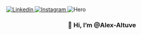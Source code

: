 <a href="https://www.linkedin.com/in/alex-altuve-delgado-b1a212288/" target="_blank">
    <img src="https://camo.githubusercontent.com/b0ad087e4c4b7f3b3326219662aacea3678ef0fff4a217929579e26933de33e4/68747470733a2f2f696d672e736869656c64732e696f2f62616467652f2d4c696e6b6564496e2d626c75653f7374796c653d666c6174266c6f676f3d4c696e6b6564696e266c6f676f436f6c6f723d7768697465" alt="Linkedin" data-canonical-src="https://img.shields.io/badge/-LinkedIn-blue?style=flat&amp;logo=Linkedin&amp;logoColor=white" style="max-width: 100%;">
</a>
<a href="https://www.instagram.com/lexx.altuve/" target="_blank">
    <img src="https://camo.githubusercontent.com/b20cc224c37600f6d933f76f0e2f8ecb855ee788e5671a7284f25fcf4588b838/68747470733a2f2f696d672e736869656c64732e696f2f62616467652f2d496e7374616772616d2d6331333538343f7374796c653d666c6174266c6162656c436f6c6f723d633133353834266c6f676f3d696e7374616772616d266c6f676f436f6c6f723d7768697465" alt="Instagram" data-canonical-src="https://img.shields.io/badge/-Instagram-c13584?style=flat&amp;labelColor=c13584&amp;logo=instagram&amp;logoColor=white" style="max-width: 100%;">
</a>


<img src="https://wallpapers.com/images/hd/coder-and-caffeine-a2o00zzemelbatib.jpg" alt="Hero" data-canonical-src="https://imgur.com/I9Khvpw.png" style="max-width: 100%;" />

<h3 align="center" class="heading-element" dir="auto">👋 Hi, I’m @Alex-Altuve</h3>

